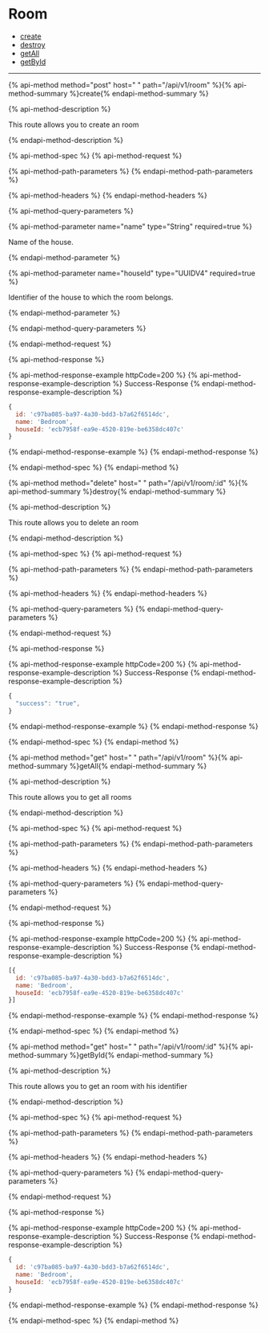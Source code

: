 
# Room

- [create](#create)
- [destroy](#destroy)
- [getAll](#getAll)
- [getById](#getById)

___


{% api-method method="post" host=" " path="/api/v1/room" %}{% api-method-summary %}create{% endapi-method-summary %}

{% api-method-description %}
<p>This route allows you to create an room</p>
{% endapi-method-description %}

{% api-method-spec %}
{% api-method-request %}

{% api-method-path-parameters %}
{% endapi-method-path-parameters %}

{% api-method-headers %} 
{% endapi-method-headers %}

{% api-method-query-parameters %}

{% api-method-parameter name="name" type="String" required=true %}
<p>Name of the house.</p>{% endapi-method-parameter %}


{% api-method-parameter name="houseId" type="UUIDV4" required=true %}
<p>Identifier of the house to which the room belongs.</p>{% endapi-method-parameter %}

{% endapi-method-query-parameters %}

{% endapi-method-request %}

{% api-method-response %}

{% api-method-response-example httpCode=200 %}
{% api-method-response-example-description %}
Success-Response
{% endapi-method-response-example-description %}

```javascript
{
  id: 'c97ba085-ba97-4a30-bdd3-b7a62f6514dc',
  name: 'Bedroom',
  houseId: 'ecb7958f-ea9e-4520-819e-be6358dc407c'
}
```
{% endapi-method-response-example %}
{% endapi-method-response %}

{% endapi-method-spec %}
{% endapi-method %}

{% api-method method="delete" host=" " path="/api/v1/room/:id" %}{% api-method-summary %}destroy{% endapi-method-summary %}

{% api-method-description %}
<p>This route allows you to delete an room</p>
{% endapi-method-description %}

{% api-method-spec %}
{% api-method-request %}

{% api-method-path-parameters %}
{% endapi-method-path-parameters %}

{% api-method-headers %} 
{% endapi-method-headers %}

{% api-method-query-parameters %}
{% endapi-method-query-parameters %}

{% endapi-method-request %}

{% api-method-response %}

{% api-method-response-example httpCode=200 %}
{% api-method-response-example-description %}
Success-Response
{% endapi-method-response-example-description %}

```javascript
{
  "success": "true",
}
```
{% endapi-method-response-example %}
{% endapi-method-response %}

{% endapi-method-spec %}
{% endapi-method %}

{% api-method method="get" host=" " path="/api/v1/room" %}{% api-method-summary %}getAll{% endapi-method-summary %}

{% api-method-description %}
<p>This route allows you to get all rooms</p>
{% endapi-method-description %}

{% api-method-spec %}
{% api-method-request %}

{% api-method-path-parameters %}
{% endapi-method-path-parameters %}

{% api-method-headers %} 
{% endapi-method-headers %}

{% api-method-query-parameters %}
{% endapi-method-query-parameters %}

{% endapi-method-request %}

{% api-method-response %}

{% api-method-response-example httpCode=200 %}
{% api-method-response-example-description %}
Success-Response
{% endapi-method-response-example-description %}

```javascript
[{
  id: 'c97ba085-ba97-4a30-bdd3-b7a62f6514dc',
  name: 'Bedroom',
  houseId: 'ecb7958f-ea9e-4520-819e-be6358dc407c'
}]
```
{% endapi-method-response-example %}
{% endapi-method-response %}

{% endapi-method-spec %}
{% endapi-method %}

{% api-method method="get" host=" " path="/api/v1/room/:id" %}{% api-method-summary %}getById{% endapi-method-summary %}

{% api-method-description %}
<p>This route allows you to get an room with his identifier</p>
{% endapi-method-description %}

{% api-method-spec %}
{% api-method-request %}

{% api-method-path-parameters %}
{% endapi-method-path-parameters %}

{% api-method-headers %} 
{% endapi-method-headers %}

{% api-method-query-parameters %}
{% endapi-method-query-parameters %}

{% endapi-method-request %}

{% api-method-response %}

{% api-method-response-example httpCode=200 %}
{% api-method-response-example-description %}
Success-Response
{% endapi-method-response-example-description %}

```javascript
{
  id: 'c97ba085-ba97-4a30-bdd3-b7a62f6514dc',
  name: 'Bedroom',
  houseId: 'ecb7958f-ea9e-4520-819e-be6358dc407c'
}
```
{% endapi-method-response-example %}
{% endapi-method-response %}

{% endapi-method-spec %}
{% endapi-method %}
